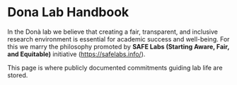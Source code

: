 # Dona Lab Handbook

In the Donà lab we believe that creating a fair, transparent, and inclusive research environment is essential for academic success and well-being. For this we marry the philosophy promoted by **SAFE Labs (Starting Aware, Fair, and Equitable)** initiative (https://safelabs.info/).

This page is where publicly documented commitments guiding lab life are stored.
